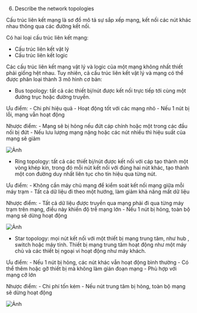 06. Describe the network topologies

Cấu trúc liên kết mạng là sơ đồ mô tả sự sắp xếp mạng, kết nối các nút khác nhau  thông qua các đường kết nối. 

Có hai loại cấu trúc liên kết mạng:
- Cấu trúc liên kết vật lý
- Cấu trúc liên kết logic

Các cấu trúc liên kết mạng vật lý và logic của một mạng không nhất thiết phải giống hệt nhau. Tuy nhiên, cả cấu trúc liên kết vật lý và mạng có thể được phân loại thành 3 mô hình cơ bản:
- Bus topology: tất cả các thiết bị/nút được kết nối trực tiếp tới cùng một đường trục hoặc đường truyền.

Ưu điểm:
	- Chi phí hiệu quả
	- Hoạt động tốt với các mạng nhỏ
	- Nếu 1 nút bị lỗi, mạng vẫn hoạt động

Nhược điểm:
	- Mạng sẽ bị hỏng nếu đứt cáp chính hoặc một trong các đầu nối bị đứt
	- Nếu lưu lượng mạng nặng hoặc các nút nhiều thì hiệu suất của mạng sẽ giảm

![Ảnh](https://upload.wikimedia.org/wikipedia/commons/4/47/BusNetwork.svg)

- Ring topology: tất cả các thiết bị/nút được kết nối với cáp tạo thành một vòng khép kín, trong đó mỗi nút kết nối với đúng hai nút khác, tạo thành một con đường duy nhất liên tục cho tín hiệu qua từng nút.

Ưu điểm:
	- Không cần máy chủ mạng để kiểm soát kết nối mạng giữa mỗi máy trạm
	- Tất cả dữ liệu đi theo một hướng, làm giảm khả năng mất dữ liệu

Nhược điểm:
	- Tất cả dữ liệu được truyền qua mạng phải đi qua từng máy trạm trên mạng, điều này khiến độ trễ mạng lớn
	- Nếu 1 nút bị hỏng, toàn bộ mạng sẽ dừng hoạt động

![Ảnh](https://upload.wikimedia.org/wikipedia/commons/d/db/NetworkTopology-Ring.png)

- Star topology: mọi nút kết nối với một thiết bị mạng trung tâm, như hub , switch hoặc máy tính. Thiết bị mạng trung tâm hoạt động như một máy chủ và các thiết bị ngoại vi hoạt động như máy khách.

Ưu điểm:
	- Nếu 1 nút bị hỏng, các nút khác vẫn hoạt động bình thường
	- Có thể thêm hoặc gỡ thiết bị mà không làm gián đoạn mạng
	- Phù hợp với mạng cỡ lớn

Nhược điểm:
	- Chi phí tốn kém
	- Nếu nút trung tâm bị hỏng, toàn bộ mạng sẽ dừng hoạt động

![Ảnh](https://upload.wikimedia.org/wikipedia/commons/thumb/d/d0/StarNetwork.svg/527px-StarNetwork.svg.png)